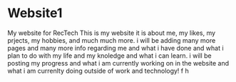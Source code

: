 # Website1
My website for RecTech
This is my website it is about me, my likes, my prjects, my hobbies, and much much more.
i will be adding many more pages and many more info regarding me and what i have done and what i plan to do with my life and my knoledge and what i can learn.
i will be posting my progress and what i am currently working on in the website and what i am currenlty doing outside of work and technology!
f
h
